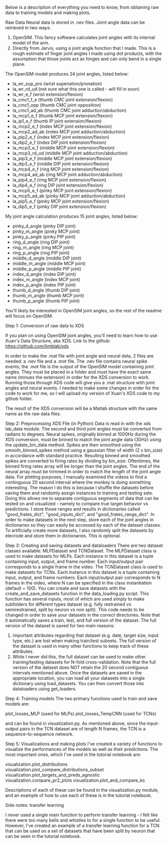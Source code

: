 Below is a description of everything you need to know, from obtaining raw data to training models and making plots.

Raw Data
Neural data is stored in .nev files. Joint angle data can be retrieved in two ways:
1) OpenSIM. This fancy software calculates joint angles with its internal model of the arm.
2) Directly from Jarvis, using a joint angle function that I made. This is a rough estimate of finger joint angles I made using dot products, with the assumption that those joints act as hinges and can only bend in a single plane.

The OpenSIM model produces 24 joint angles, listed below:

- la_wr_sup_pro (wrist supenation/pronation)
- la_wr_rd_ud (not sure what this one is called - will fill in soon)
- la_wr_e_f (wrist extension/flexion)
- la_cmc1_f_e (thumb CMC joint extension/flexion)
- la_cmc1_opp (thumb CMC joint opposition)
- la_cmc1_ad_ab (thumb CMC joint adduction/abduction)
- la_mcp1_e_f (thumb MCP joint extension/flexion)
- la_ip1_e_f (thumb IP joint extension/flexion)
- la_mcp2_e_f (index MCP joint extension/flexion)
- la_mcp2_ad_ab (index MCP joint adduction/abduction)
- la_pip2_e_f (index MCP joint extension/flexion)
- la_dip2_e_f (index DIP joint extension/flexion)
- la_mcp3_e_f (middle MCP joint extension/flexion)
- la_mcp3_rd_ud (middle MCP joint adduction/abduction)
- la_pip3_e_f (middle MCP joint extension/flexion)
- la_dip3_e_f (middle DIP joint extension/flexion)
- la_mcp4_e_f (ring MCP joint extension/flexion)
- la_mcp4_ad_ab (ring MCP joint adduction/abduction)
- la_pip4_e_f (ring MCP joint extension/flexion)
- la_dip4_e_f (ring DIP joint extension/flexion)
- la_mcp5_e_f (pinky MCP joint extension/flexion)
- la_mcp5_ad_ab (pinky MCP joint adduction/abduction)
- la_pip5_e_f (pinky MCP joint extension/flexion)
- la_dip5_e_f (pinky DIP joint extension/flexion)

My joint angle calculation produces 15 joint angles, listed below:

- pinky_d_angle (pinky DIP joint)
- pinky_m_angle (pinky MCP joint)
- pinky_p_angle (pinky PIP joint)
- ring_d_angle (ring DIP joint)
- ring_m_angle (ring MCP joint)
- ring_p_angle (ring PIP joint)
- middle_d_angle (middle DIP joint)
- middle_m_angle (middle MCP joint)
- middle_p_angle (middle PIP joint)
- index_d_angle (index DIP joint)
- index_m_angle (index MCP joint)
- index_p_angle (index PIP joint)
- thumb_d_angle (thumb DIP joint)
- thumb_m_angle (thumb MCP joint)
- thumb_p_angle (thumb PIP joint)

You'll likely be interested in OpenSIM joint angles, so the rest of the readme will focus on OpenSIM.

Step 1: Conversion of raw data to XDS

If you plan on using OpenSIM joint angles, you'll need to learn how to use Xuan's Data Structure, aka XDS. Link to the github: https://github.com/limblab/xds

In order to make the .mat file with joint angle and neural data, 2 files are needed: a .nev file and a .mot file. The .nev file contains neural spike events; the .mot file is the output of the OpenSIM model containing joint angles. They must be placed in a folder and must have the exact same name (minues the extension) in order for the XDS conversion to work. Running those through XDS code will give you a .mat structure with joint angles and neural events. I needed to make some changes in order for the code to work for me, so I will upload my version of Xuan's XDS code to my github folder. 

The result of the XDS conversion will be a Matlab structure with the same name as the raw data files.

Step 2: Preprocessing XDS File (in Python)
Data is read in with the xds lab_data module.
The second and third joint angles must be converted from radians to degrees.
Neural spikes, originally binned at 1000Hz during the XDS conversion, must be binned to match the joint angle data (30Hz) using the update_bin_data method. Spikes are then smoothed using the smooth_binned_spikes method using a gaussian filter of width (2 x bin_size) in accordance with standard practice. Resulting binned and smoothed spikes are converted to firing rates by dividing by bin_size.
Oftentimes, the binned firing rates array will be longer than the joint angles. The end of the neural array must be trimmed in order to match the length of the joint angle data.
For plotting purposes, I manually examined the videos to find a continguous 20 second interval where the monkey is doing something interesting. The reason I do this is because I shuffle the datasets before saving them and randomly assign instances to training and testing sets. Doing this allows me to separate contiguous segments of data that can be tested on and visualized - namely to compare true target behavior vs predictions. I store those ranges and results in dictionaries called "good_frates_dict", "good_inputs_dict", and "good_frates_range_dict". In order to make datasets in the next step, store each of the joint angles in dictionaries so they can easily be accessed by each of the dataset classes.
To artificially create more datasets, I also randomly split the datasets by elecrode and store them in dictionaries. This is optional.

Step 3: Creating and saving datasets and dataloaders
There are two dataset classes available: MLPDataset and TCNDataset.
The MLPDataset class is used to make datasets for MLPs. Each instance in this dataset is a tuple containing input, output, and frame number. Each input/output pair corresponds to a single frame in the video.
The TCNDataset class is used to make datasets for TCNs. Each instance in this dataset is a tuple containing input, output, and frame numbers. Each input/output pair corresponds to N frames in the video, where N can be specified in the class instantiation (default = 100). 
You can create and save datasets with the create_and_save_datasets function in the data_loading.py script. This function has several inputs, most of which are used simply to make subfolders for different types dataset (e.g. fully restrained vs semirestrained, split by neuron vs non split). This code needs to be changed in order to save your datasets in the correct directories. Note that it automatically saves a train, test, and full version of the dataset. The full version of the dataset is saved for two main reasons: 
1) important attributes regarding that dataset (e.g. date, target size, input type, etc.) are lost when making train/test subsets. The full version of the dataset is used in many other functions to keep track of these attributes. 
2) While I never did this, the full dataset can be used to make other training/testing datasets for N-fold cross-validation. Note that the full version of the dataset does NOT retain the 20 second contiguous intervals mentioned above.
Once the datasets are saved in the appropriate location, you can load all your datasets into a single dictionary using load_datasets. You can then convert those into dataloaders using get_loaders.

Step 4: Training models
The two primary functions used to train and save models are:

plot_losses_MLP (used for MLPs)
plot_losses_TempCNN (used for TCNs)

and can be found in visualization.py. As mentioned above, since the input-output pairs in the TCN dataset are of length N frames, the TCN is a sequence-to-sequence network.


Step 5: Visualizations and making plots
I've created a variety of functions to visualize the performances of the models as well as their predictions. The most important ones, which I've used in the tutorial notebook are: 

visualization.plot_distributions
visualization.plot_compare_distributions_subset
visualization.plot_targets_and_preds_agnostic
visualization.compare_pr2_plots
visualization.plot_and_compare_ks

Descriptions of each of these can be found in the visualization.py module, and an example of how to use each of these is in the tutorial notebook.

Side notes: transfer learning

I never used a single main function to perform transfer learning - I felt like there were too many bells and whistles to for a single function to be useful. However, I've created an example of a transfer learning function for a TCN that can be used on a set of datasets that have been split by neuron that can be seen in the tutorial notebook.